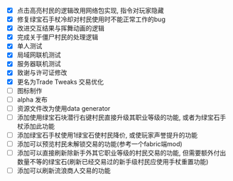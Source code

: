 - [x] 点击高亮村民的逻辑改用网络包实现, 指令对玩家隐藏
- [x] 修复绿宝石手杖冷却对村民使用时不能正常工作的bug
- [x] 改进交互结果与挥舞动画的逻辑
- [x] 完成关于僵尸村民的处理逻辑
- [x] 单人测试
- [x] 局域网联机测试
- [x] 服务器联机测试
- [x] 致谢与许可证修改
- [x] 更名为Trade Tweaks 交易优化
- [ ] 图标制作
- [ ] alpha 发布
- [ ] 资源文件改为使用data generator
- [ ] 添加使用绿宝石块潜行右键村民直接升级其职业等级的功能, 或者为绿宝石手杖添加此功能
- [ ] 添加绿宝石手杖使用1绿宝石使村民降价, 或使玩家声誉提升的功能
- [ ] 添加可以预览村民未解锁交易的功能(参考一个fabric端mod)
- [ ] 添加可以直接刷新除新手外其它职业等级的村民交易的功能, 但需要额外付出数量不等的绿宝石(刷新已经交易过的新手级村民应使用手杖重置功能)
- [ ] 添加可以刷新流浪商人交易的功能
